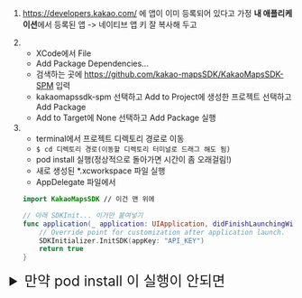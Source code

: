 1. https://developers.kakao.com/ 에 앱이 이미 등록되어 있다고 가정
**내 애플리케이션**에서 등록된 앱 -> 네이티브 앱 키 잘 복사해 두고
    
2. 
    - XCode에서 File 
     - Add Package Dependencies... 
    - 검색하는 곳에 https://github.com/kakao-mapsSDK/KakaoMapsSDK-SPM 입력 
    - kakaomapssdk-spm 선택하고 Add to Project에 생성한 프로젝트 선택하고 Add Package
    - Add to Target에 None 선택하고 Add Package 실행
    
3. 
    - terminal에서 프로젝트 디렉토리 경로로 이동
    - ```$ cd 디렉토리 경로(이동할 디렉토리 터미널로 드래그 해도 됨)```
    - pod install 실행(정상적으로 돌아가면 시간이 좀 오래걸림!)
    - 새로 생성된 *.xcworkspace 파일 실행
    - AppDelegate 파일에서
    ```Swift
    import KakaoMapsSDK // 이건 맨 위에

    // 아래 SDKInit... 이거만 붙여넣기
    func application(_ application: UIApplication, didFinishLaunchingWithOptions launchOptions: [UIApplication.LaunchOptionsKey: Any]?) -> Bool {
        // Override point for customization after application launch.
        SDKInitializer.InitSDK(appKey: "API_KEY")
        return true
    }
    ```
    
<details>
    <summary style="font-size: 25px;">만약 pod install 이 실행이 안되면</summary>
    
- CocoaPod이 설치되지 않았기 때문에 설치해야함
- 터미널에서 ```sudo gem install cocoapods``` 으로 설치
- 만약 위에도 안된다?
- https://brew.sh/ko/ 로 이동해서 brew를 설치-
- 다시 터미널로 돌아와서 ```brew install cocoapods``` 을 입력해서 설치
- 이것마저 안된다?
- 터미널에서 ```brew install rbenv``` 설치 후 완료되면
- ```rbenv install -l``` 입력해서 x.x.x형식으로 된것 중 제일 높은거 ```rbenv install 3.3.2``` 로 설치(24.6.24 기준 3.3.2)
- ```ruby -v``` 를 입력해서 잘 설치가 됐는지 확인
-  ```rbenv versions``` 을 입력했을 때 *표시가 설치한 버전이 아니라 system에 있으면
-  ```rbenv global 3.3.2``` 을 입력해서 버전을 변경
-  다시 ```rbenv versions``` 으로 잘 변경됐는지 확인
-  터미널에 ```vi ~/.zshrc\n\n[[ -d ~/.rbenv  ]] && \\n  export PATH=${HOME}/.rbenv/bin:${PATH} && \\n  eval "$(rbenv init -)"```  터미널에 입력해서 환경변수 설정
-  ```source ~/.zshrc``` 입력해서 저장
-  ```gem install bundler``` 입력
-  ```gem update --system 3.5.11``` 입력으로 뭔가 업데이트
-  ```sudo gem install cocoapods``` 으로 cocoapods설치
-  여기서 또 안되면 모르겠습니다..
-  만약 잘 넘어갔다면 다시 ```pod install``` 실행
</details>
